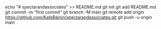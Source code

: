 echo "# spectarandassociates" >> README.md
git init
git add README.md
git commit -m "first commit"
git branch -M main
git remote add origin https://github.com/KateBainin/spectarandassociates.git
git push -u origin main